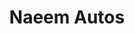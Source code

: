 ---
title: "Naeem Autos"
url: /karachi/naeem-autos-v3x6-2m6-ghosia-road-essa-nagri/
shop: car repair
---